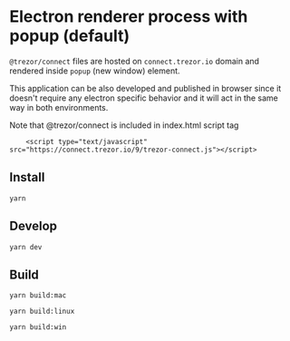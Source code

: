# Electron renderer process with popup (default)

`@trezor/connect` files are hosted on `connect.trezor.io` domain and rendered inside `popup` (new window) element.

This application can be also developed and published in browser since it doesn't require any electron specific behavior and it will act in the same way in both environments.

Note that @trezor/connect is included in index.html script tag

```
    <script type="text/javascript" src="https://connect.trezor.io/9/trezor-connect.js"></script>
```

## Install

`yarn`

## Develop

`yarn dev`

## Build

`yarn build:mac`

`yarn build:linux`

`yarn build:win`
